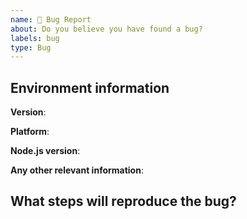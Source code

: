 ```yaml
---
name: 🐛 Bug Report
about: Do you believe you have found a bug?
labels: bug
type: Bug
---
```


<!-- The process for bug fixing is:

- We will first assess if the behavior is different from what should occur
- Confirm the bug is reproducible
- Discuss how to best fix the bug
- Work towards a fix
-->

## Environment information

**Version**:
<!-- 
To find the installed version of a package, you can check the `package.json` file in the root directory of your project. The version will be listed under `dependencies` or `devDependencies`, like this:

```json
"dependencies": {
  "express": "4.18.2"
}
-->

**Platform**:
<!-- 
UNIX: output of uname -a
Windows: output of "$([Environment]::OSVersion.VersionString) $(('x86', 'x64')[[Environment]::Is64BitOperatingSystem])" in PowerShell console 
-->

**Node.js version**:
<!-- 
Output of node -v.
-->

**Any other relevant information**:

## What steps will reproduce the bug?

